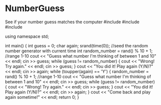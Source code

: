 # NumberGuess
See if your number guess matches the computer
#include <iostream>
#include <cstdlib>
#include <ctime>

using namespace std;

int main()
{
	int guess = 0;
	char again;
	srand(time(0)); //seed the random number generator with current time
	int random_number = rand() % 10 + 1; //range 1-10
	cout << "Guess what number I'm thinking of between 1 and 10" << endl;
	cin >> guess;
	while (guess != random_number)
	{
		cout << "Wrong! Try again." << endl;
		cin >> guess;
	}
	cout << "You did it! Play again (Y/N)?" << endl;
	cin >> again;
	while (toupper(again) == 'Y')
	{
		random_number = rand() % 10 + 1; //range 1-10
		cout << "Guess what number I'm thinking of between 1 and 10" << endl;
		cin >> guess;
		while (guess != random_number)
		{
			cout << "Wrong! Try again." << endl;
			cin >> guess;
		}
		cout << "You did it! Play again (Y/N)?" << endl;
		cin >> again;
	}
	cout << "Come back and play again sometime!" << endl;
	return 0;
}
